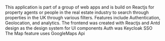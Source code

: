 This application is part of a group of web apps and is build on Reactjs for property agents or people in the real estate industry to search through properties in the UK through various filters.
Features include Authentication, Geolocation, and analytics.
The frontend was created with Reactjs and Antd design as the design system for UI components
Auth was Keycloak SSO
The Map feature uses GoogleMaps Api
